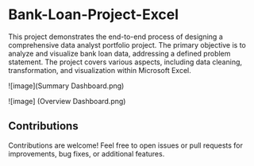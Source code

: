 # Bank-Loan-Project-Excel
This project demonstrates the end-to-end process of designing a comprehensive data analyst portfolio project. The primary objective is to analyze and visualize bank loan data, addressing a defined problem statement. The project covers various aspects, including data cleaning, transformation, and visualization within Microsoft Excel.

![image](Summary Dashboard.png)

![image] (Overview Dashboard.png)

## Contributions

Contributions are welcome! Feel free to open issues or pull requests for improvements, bug fixes, or additional features.
